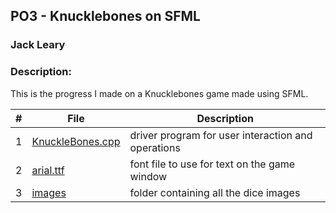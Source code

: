 ## PO3 - Knucklebones on SFML
### Jack Leary
### Description:
This is the progress I made on a Knucklebones game made using SFML.

|   #   | File            | Description                                        |
| :---: | --------------- | -------------------------------------------------- |
|   1   | [KnuckleBones.cpp](https://github.com/jackleary271/2143-OOP/blob/main/Assignments/PO3/KnuckleBones.cpp)       | driver program for user interaction and operations |
|   2   | [arial.ttf](https://github.com/jackleary271/2143-OOP/blob/main/Assignments/PO3/arial.ttf)                     | font file to use for text on the game window |
|   3   | [images](https://github.com/jackleary271/2143-OOP/tree/main/Assignments/PO3/images)                           | folder containing all the dice images |
